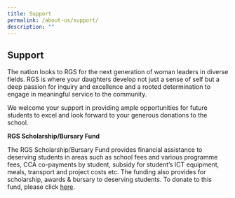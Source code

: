```yaml
---
title: Support
permalink: /about-us/support/
description: ""
---
```

## Support

The nation looks to RGS for the next generation of woman leaders in diverse fields. RGS is where your daughters develop not just a sense of self but a deep passion for inquiry and excellence and a rooted determination to engage in meaningful service to the community.  

We welcome your support in providing ample opportunities for future students to excel and look forward to your generous donations to the school.

**RGS Scholarship/Bursary Fund**  

The RGS Scholarship/Bursary Fund provides financial assistance to deserving students in areas such as school fees and various programme fees, CCA co-payments by student, subsidy for student’s ICT equipment, meals, transport and project costs etc. The funding also provides for scholarship, awards & bursary to deserving students. To donate to this fund, please click [here](https://ipay.rgs.edu.sg/Pages/make-gift-form.aspx).